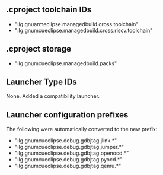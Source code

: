 ## .cproject toolchain IDs

- "ilg.gnuarmeclipse.managedbuild.cross.toolchain"
- "ilg.gnumcueclipse.managedbuild.cross.riscv.toolchain"

## .cproject storage

- "ilg.gnumcueclipse.managedbuild.packs"

## Launcher Type IDs

None. Added a compatibility launcher.

## Launcher configuration prefixes

The following were automatically converted to the new prefix:

- "ilg.gnumcueclipse.debug.gdbjtag.jlink.*"
- "ilg.gnumcueclipse.debug.gdbjtag.jumper.*"
- "ilg.gnumcueclipse.debug.gdbjtag.openocd.*"
- "ilg.gnumcueclipse.debug.gdbjtag.pyocd.*"
- "ilg.gnumcueclipse.debug.gdbjtag.qemu.*"


